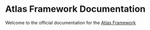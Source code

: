 # Atlas Framework Documentation

Welcome to the official documentation for the [Atlas Framework](https://github.com/AtlasFw)